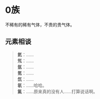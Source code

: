 # 0族

不稀有的稀有气体，不贵的贵气体。

## 元素相谈

>**氦**：……  
**氖**：……  
**氩**：……  
**氪**：……  
**氙**：……  
**氡**：……哈哈。  
**鿫**：……原来真的没有人……打算说话啊。  
